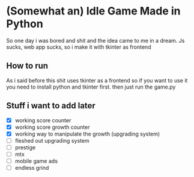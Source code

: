 # (Somewhat an) Idle Game Made in Python

So one day i was bored and shit and the idea came to me in a dream. Js sucks, web app sucks, so i make it with tkinter as frontend

## How to run
As i said before this shit uses tkinter as a frontend so if you want to use it you need to install python and tkinter first. then just run the game.py

## Stuff i want to add later
 - [x] working score counter
 - [x] working score growth counter
 - [x] working way to manipulate the growth (upgrading system)
 - [ ] fleshed out upgrading system
 - [ ] prestige
 - [ ] mtx
 - [ ] mobile game ads
 - [ ] endless grind
